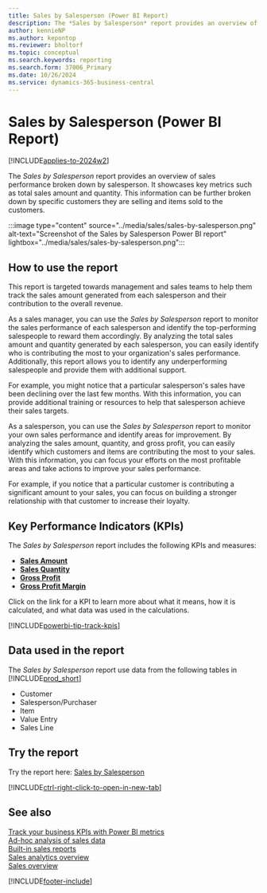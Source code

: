 ```yaml
---
title: Sales by Salesperson (Power BI Report)
description: The *Sales by Salesperson* report provides an overview of sales performance broken down by salesperson.
author: kennieNP
ms.author: kepontop
ms.reviewer: bholtorf
ms.topic: conceptual
ms.search.keywords: reporting
ms.search.form: 37006_Primary
ms.date: 10/26/2024
ms.service: dynamics-365-business-central
---
```


# Sales by Salesperson (Power BI Report)

[!INCLUDE[applies-to-2024w2](../includes/applies-to-2024w2.md)]

The *Sales by Salesperson* report provides an overview of sales performance broken down by salesperson. It showcases key metrics such as total sales amount and quantity. This information can be further broken down by specific customers they are selling and items sold to the customers.

:::image type="content" source="../media/sales/sales-by-salesperson.png" alt-text="Screenshot of the Sales by Salesperson Power BI report" lightbox="../media/sales/sales-by-salesperson.png":::


## How to use the report

This report is targeted towards management and sales teams to help them track the sales amount generated from each salesperson and their contribution to the overall revenue.

As a sales manager, you can use the *Sales by Salesperson* report to monitor the sales performance of each salesperson and identify the top-performing salespeople to reward them accordingly. By analyzing the total sales amount and quantity generated by each salesperson, you can easily identify who is contributing the most to your organization's sales performance. Additionally, this report allows you to identify any underperforming salespeople and provide them with additional support.

For example, you might notice that a particular salesperson's sales have been declining over the last few months. With this information, you can provide additional training or resources to help that salesperson achieve their sales targets.

As a salesperson, you can use the *Sales by Salesperson* report to monitor your own sales performance and identify areas for improvement. By analyzing the sales amount, quantity, and gross profit, you can easily identify which customers and items are contributing the most to your sales. With this information, you can focus your efforts on the most profitable areas and take actions to improve your sales performance. 

For example, if you notice that a particular customer is contributing a significant amount to your sales, you can focus on building a stronger relationship with that customer to increase their loyalty.

## Key Performance Indicators (KPIs)

The *Sales by Salesperson* report includes the following KPIs and measures: 

- [**Sales Amount**](sales-powerbi-sales-kpis.md#sales-amount)
- [**Sales Quantity**](sales-powerbi-sales-kpis.md#sales-quantity)
- [**Gross Profit**](sales-powerbi-sales-kpis.md#gross-profit)
- [**Gross Profit Margin**](sales-powerbi-sales-kpis.md#gross-profit-margin)

Click on the link for a KPI to learn more about what it means, how it is calculated, and what data was used in the calculations. 

[!INCLUDE[powerbi-tip-track-kpis](../includes/powerbi-tip-track-kpis.md)]


## Data used in the report

The *Sales by Salesperson* report use data from the following tables in [!INCLUDE[prod_short](includes/prod_short.md)]

- Customer
- Salesperson/Purchaser
- Item
- Value Entry
- Sales Line

## Try the report

Try the report here: [Sales by Salesperson](https://businesscentral.dynamics.com?page=37006)

[!INCLUDE[ctrl-right-click-to-open-in-new-tab](includes/ctrl-right-click-to-open-in-new-tab.md)]

## See also

[Track your business KPIs with Power BI metrics](track-kpis-with-power-bi-metrics.md)   
[Ad-hoc analysis of sales data](ad-hoc-analysis-sales.md)   
[Built-in sales reports](sales-reports.md)   
[Sales analytics overview](sales-analytics-overview.md)  
[Sales overview](sales-manage-sales.md)  

[!INCLUDE[footer-include](includes/footer-banner.md)]
